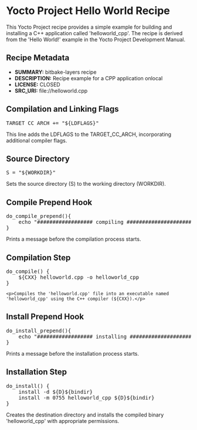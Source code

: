 
<h1>Yocto Project Hello World Recipe</h1>

<p>This Yocto Project recipe provides a simple example for building and installing a C++ application called 'helloworld_cpp'. The recipe is derived from the 'Hello World!' example in the Yocto Project Development Manual.</p>

<h2>Recipe Metadata</h2>

<ul>
    <li><strong>SUMMARY:</strong> bitbake-layers recipe</li>
    <li><strong>DESCRIPTION:</strong> Recipe example for a CPP application onlocal</li>
    <li><strong>LICENSE:</strong> CLOSED</li>
    <li><strong>SRC_URI:</strong> file://helloworld.cpp</li>
</ul>

<h2>Compilation and Linking Flags</h2>

<pre>
TARGET_CC_ARCH += "${LDFLAGS}"
</pre>

<p>This line adds the LDFLAGS to the TARGET_CC_ARCH, incorporating additional compiler flags.</p>

<h2>Source Directory</h2>

<pre>
S = "${WORKDIR}"
</pre>

<p>Sets the source directory (S) to the working directory (WORKDIR).</p>

<h2>Compile Prepend Hook</h2>

<pre>
do_compile_prepend(){
    echo "################## compiling ########################"
}
</pre>

<p>Prints a message before the compilation process starts.</p>

<h2>Compilation Step</h2>

<pre>
do_compile() {
    ${CXX} helloworld.cpp -o helloworld_cpp
}
</pre>

    <p>Compiles the 'helloworld.cpp' file into an executable named 'helloworld_cpp' using the C++ compiler (${CXX}).</p>

<h2>Install Prepend Hook</h2>

<pre>
do_install_prepend(){
    echo "################## installing ########################"
}
</pre>

<p>Prints a message before the installation process starts.</p>

<h2>Installation Step</h2>

<pre>
do_install() {
    install -d ${D}${bindir}
    install -m 0755 helloworld_cpp ${D}${bindir}
}
</pre>

<p>Creates the destination directory and installs the compiled binary 'helloworld_cpp' with appropriate permissions.</p>
